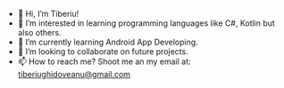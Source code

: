 - 👋 Hi, I’m Tiberiu!
- 👀 I’m interested in learning programming languages like C#, Kotlin but also others.
- 🌱 I’m currently learning Android App Developing.
- 💞️ I’m looking to collaborate on future projects.
- 📫 How to reach me? Shoot me an my email at: tiberiughidoveanu@gmail.com

<!---
TiberiuAlexandru/TiberiuAlexandru is a ✨ special ✨ repository because its `README.md` (this file) appears on your GitHub profile.
You can click the Preview link to take a look at your changes.
--->

